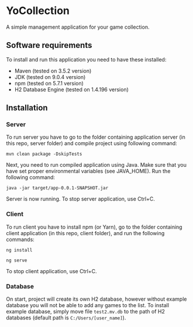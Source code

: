 # YoCollection

A simple management application for your game collection.

## Software requirements

To install and run this application you need to have these installed:

* Maven (tested on 3.5.2 version)
* JDK (tested on 9.0.4 version)
* npm (tested on 5.7.1 version)
* H2 Database Engine (tested on 1.4.196 version)


## Installation

### Server

To run server you have to go to the folder containing application server (in this repo, server folder) and compile project using following command:
```
mvn clean package -DskipTests
```
Next, you need to run compiled application using Java. Make sure that you have set proper environmental variables (see JAVA_HOME). Run the following command:
```
java -jar target/app-0.0.1-SNAPSHOT.jar
```
Server is now running. To stop server application, use Ctrl+C.

### Client

To run client you have to install npm (or Yarn), go to the folder containing client application (in this repo, client folder), and run the following commands:
```
ng install
```

```
ng serve
```

To stop client application, use Ctrl+C.

### Database

On start, project will create its own H2 database, however without example database you will not be able to add any games to the list. To install example database, simply move file `test2.mv.db` to the path of H2 databases (default path is `C:/Users/[user_name]`).



